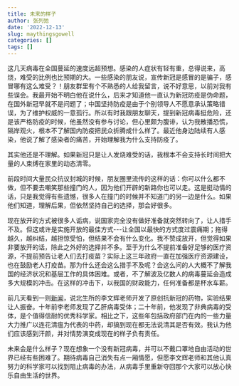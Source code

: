 ```yaml
---
title: 未来的样子
author: 张列弛
date: '2022-12-13'
slug: maythingsgowell
categories: []
tags: []
---
```

这几天病毒在全国蔓延的速度远超预想。感染的人症状有轻有重，总得说来，高烧，难受的比例也比预期的大。一些感染的朋友说，宣传新冠是感冒的是骗子，感冒哪有这么难受？！朋友群里有个不熟悉的人给我留言，说不好意思，以前对我有些误会。我最开始不明白他在说什么，后来才知道他一直认为新冠防疫是伪命题，在国外新冠早就不是问题了；中国坚持防疫是由于个别领导人不愿意承认策略错误，为了维护权威的一意孤行。所以有时我跟朋友聊天，提到新冠病毒挺危险，还是该严格防疫的时候，他虽然没有参与讨论，但心里颇为腹诽，认为我散播恐慌，隔岸观火，根本不了解国内防疫把民众折腾成什么样了。最近他身边陆续有人感染，他说了解了感染者的痛苦，开始理解我为什么支持防疫了。        

其实他还是不理解。如果新冠只是让人发烧难受的话，我根本不会支持长时间把大量的人束缚在家里的动态清零。   

前段时间大量民众抗议封城的时候，朋友圈里流传的这样的话：你可以什么都不做，但不要去嘲笑那些撞门的人，因为他们开辟的新路你也可以走。这是挺动情的话，只是我觉得有些遗憾，很多人在撞门的时候并不知道门的另一边是什么。如果他们知道，理解后果，但依然坚持自己的选择，那会好很多。     

现在放开的方式被很多人诟病，说国家完全没有做好准备就突然转向了，让人措手不及。但这或许是实施开放的最佳方式---让全国以最快的方式度过震痛期；拖得越久，越纠结，越担惊受怕，但结果不会有什么变化。我不赞成放开，但觉得如果非要放开的话，除此之外好的选择并不多。至于为什么不提前准备好足够的医疗资源，不提前预告让老人们去打疫苗？实际上这三年政府一直在加强医疗资源建设，也在鼓励老人打疫苗。那为什么还会这么措手不及呢？会这么问的人大概不了解我国的经济状况和基层工作的具体困难。或者，不了解波及亿数人的病毒蔓延会造成多大规模的冲击。在这样的冲击下，以我国的财政能力，任何准备都是杯水车薪。   


前几天看到一则[新闻](https://news.sciencenet.cn/htmlnews/2022/11/490211.shtm)，说北生所的李文辉老师开发了原创抗新冠的药物，实验结果让人振奋。十年前李老师发现了乙肝病毒受体；二十年前，他发现了非典病毒的受体，是个值得信耐的优秀科学家。相比之下，这些年包括政府部门在内的一些力量大力推广以连花清瘟为代表的中药，却搞到现在都无法说清其是否有效。我认为他们应该感到汗颜，并对情势演变成现在的样子负有责任。  

未来会是什么样子？现在想象一个没有新冠病毒，并可以不戴口罩地自由活动的世界已经有些困难了。期待病毒自己消失有点一厢情愿，但愿李文辉老师和其他认真努力的科学家可以找到阻止病毒的办法，从病毒手里重新夺回那个大家可以放心快乐自由生活的世界。
